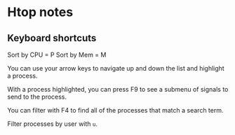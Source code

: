 # Htop notes

## Keyboard shortcuts

Sort by CPU = P
Sort by Mem = M

You can use your arrow keys to navigate up and down the list and highlight a process.

With a process highlighted, you can press F9 to see a submenu of signals to send to the process.

You can filter with F4 to find all of the processes that match a search term.

Filter processes by user with `u`.
